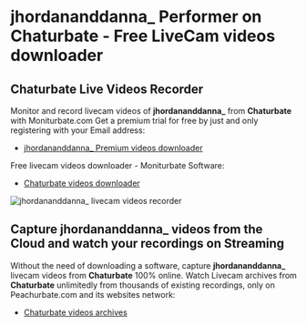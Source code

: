 # jhordananddanna_ Performer on Chaturbate - Free LiveCam videos downloader

## Chaturbate Live Videos Recorder

Monitor and record livecam videos of **jhordananddanna_** from **Chaturbate** with Moniturbate.com
Get a premium trial for free by just and only registering with your Email address:
* [jhordananddanna_ Premium videos downloader](https://moniturbate.com/request-demo-licence-key.html)

Free livecam videos downloader - Moniturbate Software:
* [Chaturbate videos downloader](https://moniturbate.com/moniturbate-download-software.html)

![jhordananddanna_ livecam videos recorder](https://peachurnet.com/templates/moniturbate-software.png)


## Capture jhordananddanna_ videos from the Cloud and watch your recordings on Streaming

Without the need of downloading a software, capture **jhordananddanna_** livecam videos from **Chaturbate** 100% online.
Watch Livecam archives from **Chaturbate** unlimitedly from thousands of existing recordings, only on Peachurbate.com and its websites network:
* [Chaturbate videos archives](https://peachurnet.com/)